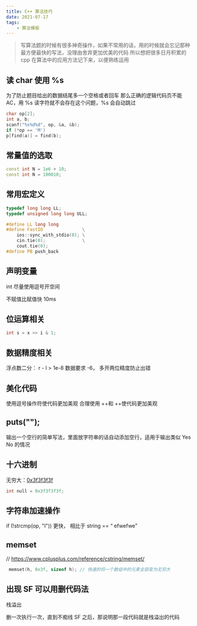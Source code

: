 ```yaml
---
title: C++ 算法技巧
date: 2021-07-17
tags:
    - 算法模板
---
```


> 写算法题的时候有很多神奇操作，如果不常用的话，用的时候就会忘记那种最方便最快的写法，没理由舍弃更加优美的代码
> 所以想把很多日月积累的 cpp 在算法中的应用方法记下来，以便熟练运用

## 读 char 使用 %s

为了防止题目给出的数据结尾多一个空格或者回车
那么正确的逻辑代码页不能 AC，用 %s 读字符就不会存在这个问题，%s 会自动跳过

``` cpp
char op[2];
int a, b;
scanf("%s%d%d", op, &a, &b);
if (*op == 'M')
p[find(a)] = find(b);
```

## 常量值的选取

``` cpp
const int N = 1e6 + 10;
const int N = 100010;
```

## 常用宏定义

``` cpp
typedef long long LL;
typedef unsigned long long ULL;

#define LL long long
#define FastIO               \
    ios::sync_with_stdio(0); \
    cin.tie(0);              \
    cout.tie(0);
#define PB push_back
```

## 声明变量

int 尽量使用逗号开空间

不赋值比赋值快 10ms

## 位运算相关

``` cpp 
int s = x >> i & 1;
```

## 数据精度相关

浮点数二分： r - l > 1e-8 数据要求 -6， 多开两位精度防止出错

## 美化代码

使用逗号操作符使代码更加美观
合理使用 ++和 ++使代码更加美观

## puts("");

输出一个空行的简单写法，里面放字符串的话自动添加空行，适用于输出类似 Yes No 的情况

## 十六进制

无穷大：[0x3f3f3f3f](https://zhuanlan.zhihu.com/p/57512786)

``` cpp 
int null = 0x3f3f3f3f;
```

## 字符串加速操作

if (!strcmp(op, "I")) 更快， 相比于 string == “  efwefwe”

## memset

// https://www.cplusplus.com/reference/cstring/memset/

``` cpp 
 memset(h, 0x3f, sizeof h); // 快速的将一个数组中的元素全部变为无穷大
```

## 出现 SF 可以用删代码法

栈溢出

删一次执行一次，直到不痴线 SF 之后，那说明那一段代码就是栈溢出的代码
